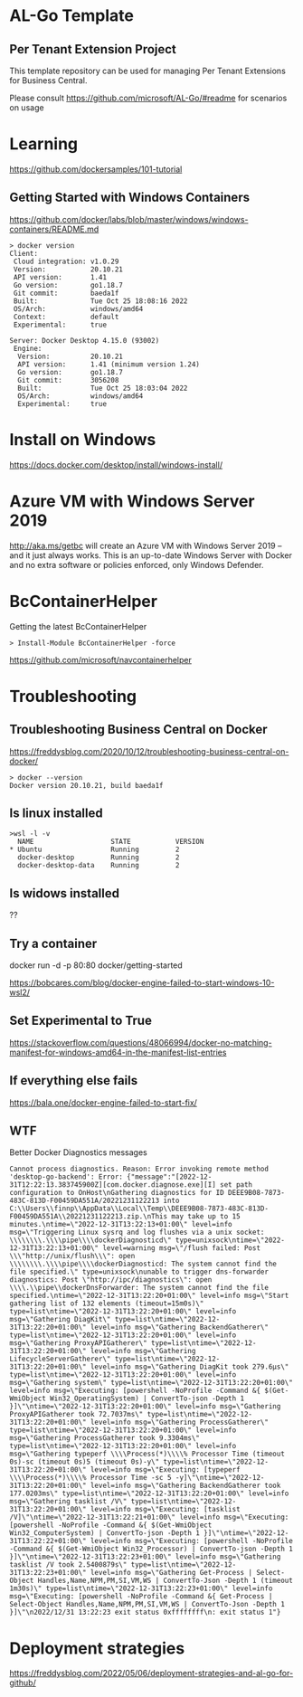 # AL-Go Template
## Per Tenant Extension Project
This template repository can be used for managing Per Tenant Extensions for Business Central.

Please consult https://github.com/microsoft/AL-Go/#readme for scenarios on usage



# Learning

https://github.com/dockersamples/101-tutorial

## Getting Started with Windows Containers
https://github.com/docker/labs/blob/master/windows/windows-containers/README.md


```
> docker version  
Client:
 Cloud integration: v1.0.29
 Version:           20.10.21
 API version:       1.41
 Go version:        go1.18.7
 Git commit:        baeda1f
 Built:             Tue Oct 25 18:08:16 2022
 OS/Arch:           windows/amd64
 Context:           default
 Experimental:      true

Server: Docker Desktop 4.15.0 (93002)
 Engine:
  Version:          20.10.21
  API version:      1.41 (minimum version 1.24)
  Go version:       go1.18.7
  Git commit:       3056208
  Built:            Tue Oct 25 18:03:04 2022
  OS/Arch:          windows/amd64
  Experimental:     true
```

# Install on Windows

https://docs.docker.com/desktop/install/windows-install/


# Azure VM with Windows Server 2019
http://aka.ms/getbc will create an Azure VM with Windows Server 2019 – and it just always works. This is an up-to-date Windows Server with Docker and no extra software or policies enforced, only Windows Defender.

# BcContainerHelper

Getting the latest BcContainerHelper

```
> Install-Module BcContainerHelper -force
```

https://github.com/microsoft/navcontainerhelper

# Troubleshooting

## Troubleshooting Business Central on Docker
https://freddysblog.com/2020/10/12/troubleshooting-business-central-on-docker/


```
> docker --version
Docker version 20.10.21, build baeda1f
```

## Is linux installed

```
>wsl -l -v
  NAME                   STATE           VERSION
* Ubuntu                 Running         2
  docker-desktop         Running         2
  docker-desktop-data    Running         2
```

## Is widows installed 
??

## Try a container

docker run -d -p 80:80 docker/getting-started

https://bobcares.com/blog/docker-engine-failed-to-start-windows-10-wsl2/


## Set Experimental to True

https://stackoverflow.com/questions/48066994/docker-no-matching-manifest-for-windows-amd64-in-the-manifest-list-entries

## If everything else fails

https://bala.one/docker-engine-failed-to-start-fix/



## WTF 

Better Docker Diagnostics messages

```
Cannot process diagnostics. Reason: Error invoking remote method 'desktop-go-backend': Error: {"message":"[2022-12-31T12:22:13.383745900Z][com.docker.diagnose.exe][I] set path configuration to OnHost\nGathering diagnostics for ID DEEE9B08-7873-483C-813D-F00459DA551A/20221231122213 into C:\\Users\\finnp\\AppData\\Local\\Temp\\DEEE9B08-7873-483C-813D-F00459DA551A\\20221231122213.zip.\nThis may take up to 15 minutes.\ntime=\"2022-12-31T13:22:13+01:00\" level=info msg=\"Triggering Linux sysrq and log flushes via a unix socket: \\\\\\\\.\\\\pipe\\\\dockerDiagnosticd\" type=unixsock\ntime=\"2022-12-31T13:22:13+01:00\" level=warning msg=\"/flush failed: Post \\\"http://unix/flush\\\": open \\\\\\\\.\\\\pipe\\\\dockerDiagnosticd: The system cannot find the file specified.\" type=unixsock\nunable to trigger dns-forwarder diagnostics: Post \"http://ipc/diagnostics\": open \\\\.\\pipe\\dockerDnsForwarder: The system cannot find the file specified.\ntime=\"2022-12-31T13:22:20+01:00\" level=info msg=\"Start gathering list of 132 elements (timeout=15m0s)\" type=list\ntime=\"2022-12-31T13:22:20+01:00\" level=info msg=\"Gathering DiagKit\" type=list\ntime=\"2022-12-31T13:22:20+01:00\" level=info msg=\"Gathering BackendGatherer\" type=list\ntime=\"2022-12-31T13:22:20+01:00\" level=info msg=\"Gathering ProxyAPIGatherer\" type=list\ntime=\"2022-12-31T13:22:20+01:00\" level=info msg=\"Gathering LifecycleServerGatherer\" type=list\ntime=\"2022-12-31T13:22:20+01:00\" level=info msg=\"Gathering DiagKit took 279.6µs\" type=list\ntime=\"2022-12-31T13:22:20+01:00\" level=info msg=\"Gathering system\" type=list\ntime=\"2022-12-31T13:22:20+01:00\" level=info msg=\"Executing: [powershell -NoProfile -Command &{ $(Get-WmiObject Win32_OperatingSystem) | ConvertTo-json -Depth 1 }]\"\ntime=\"2022-12-31T13:22:20+01:00\" level=info msg=\"Gathering ProxyAPIGatherer took 72.7037ms\" type=list\ntime=\"2022-12-31T13:22:20+01:00\" level=info msg=\"Gathering ProcessGatherer\" type=list\ntime=\"2022-12-31T13:22:20+01:00\" level=info msg=\"Gathering ProcessGatherer took 9.3304ms\" type=list\ntime=\"2022-12-31T13:22:20+01:00\" level=info msg=\"Gathering typeperf \\\\Process(*)\\\\% Processor Time (timeout 0s)-sc (timeout 0s)5 (timeout 0s)-y\" type=list\ntime=\"2022-12-31T13:22:20+01:00\" level=info msg=\"Executing: [typeperf \\\\Process(*)\\\\% Processor Time -sc 5 -y]\"\ntime=\"2022-12-31T13:22:20+01:00\" level=info msg=\"Gathering BackendGatherer took 177.0203ms\" type=list\ntime=\"2022-12-31T13:22:20+01:00\" level=info msg=\"Gathering tasklist /V\" type=list\ntime=\"2022-12-31T13:22:20+01:00\" level=info msg=\"Executing: [tasklist /V]\"\ntime=\"2022-12-31T13:22:21+01:00\" level=info msg=\"Executing: [powershell -NoProfile -Command &{ $(Get-WmiObject Win32_ComputerSystem) | ConvertTo-json -Depth 1 }]\"\ntime=\"2022-12-31T13:22:22+01:00\" level=info msg=\"Executing: [powershell -NoProfile -Command &{ $(Get-WmiObject Win32_Processor) | ConvertTo-json -Depth 1 }]\"\ntime=\"2022-12-31T13:22:23+01:00\" level=info msg=\"Gathering tasklist /V took 2.5400879s\" type=list\ntime=\"2022-12-31T13:22:23+01:00\" level=info msg=\"Gathering Get-Process | Select-Object Handles,Name,NPM,PM,SI,VM,WS | ConvertTo-Json -Depth 1 (timeout 1m30s)\" type=list\ntime=\"2022-12-31T13:22:23+01:00\" level=info msg=\"Executing: [powershell -NoProfile -Command &{ Get-Process | Select-Object Handles,Name,NPM,PM,SI,VM,WS | ConvertTo-Json -Depth 1 }]\"\n2022/12/31 13:22:23 exit status 0xffffffff\n: exit status 1"}
```

# Deployment strategies

https://freddysblog.com/2022/05/06/deployment-strategies-and-al-go-for-github/

